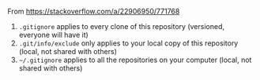 From https://stackoverflow.com/a/22906950/771768
1. `.gitignore` applies to every clone of this repository (versioned, everyone will have it)
2. `.git/info/exclude` only applies to your local copy of this repository (local, not shared with others)
3. `~/.gitignore` applies to all the repositories on your computer (local, not shared with others)